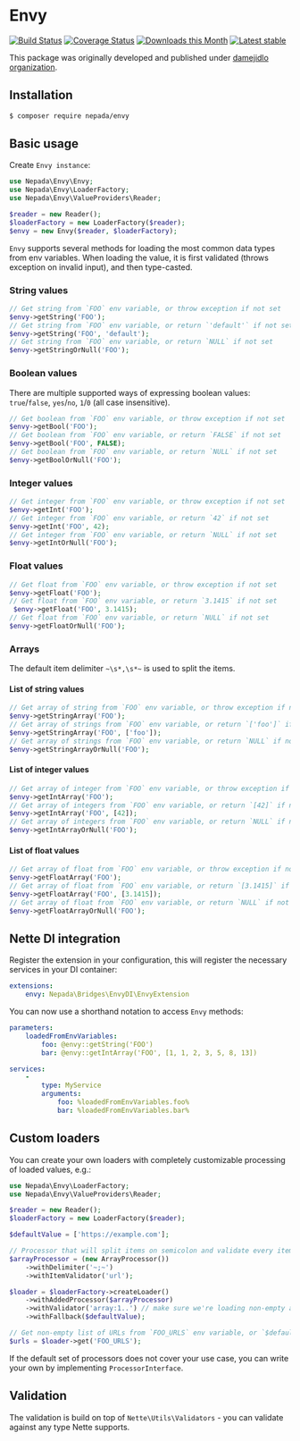 Envy
====

[![Build Status](https://github.com/nepada/envy/workflows/CI/badge.svg)](https://github.com/nepada/envy/actions?query=workflow%3ACI+branch%3Amaster)
[![Coverage Status](https://coveralls.io/repos/github/nepada/envy/badge.svg?branch=master)](https://coveralls.io/github/nepada/envy?branch=master)
[![Downloads this Month](https://img.shields.io/packagist/dm/nepada/envy.svg)](https://packagist.org/packages/nepada/envy)
[![Latest stable](https://img.shields.io/packagist/v/nepada/envy.svg)](https://packagist.org/packages/nepada/envy)

This package was originally developed and published under [damejidlo organization](https://github.com/damejidlo).


## Installation

```sh
$ composer require nepada/envy
```


## Basic usage

Create `Envy instance`:

```php
use Nepada\Envy\Envy;
use Nepada\Envy\LoaderFactory;
use Nepada\Envy\ValueProviders\Reader;

$reader = new Reader();
$loaderFactory = new LoaderFactory($reader);
$envy = new Envy($reader, $loaderFactory);
```

`Envy` supports several methods for loading the most common data types from env variables. When loading the value, it is first validated (throws exception on invalid input), and then type-casted.


### String values

```php
// Get string from `FOO` env variable, or throw exception if not set
$envy->getString('FOO');
// Get string from `FOO` env variable, or return `'default'` if not set
$envy->getString('FOO', 'default');
// Get string from `FOO` env variable, or return `NULL` if not set
$envy->getStringOrNull('FOO');
```

### Boolean values

There are multiple supported ways of expressing boolean values: `true`/`false`, `yes`/`no`, `1`/`0` (all case insensitive).

```php
// Get boolean from `FOO` env variable, or throw exception if not set
$envy->getBool('FOO');
// Get boolean from `FOO` env variable, or return `FALSE` if not set
$envy->getBool('FOO', FALSE);
// Get boolean from `FOO` env variable, or return `NULL` if not set
$envy->getBoolOrNull('FOO');
```

### Integer values

```php
// Get integer from `FOO` env variable, or throw exception if not set
$envy->getInt('FOO');
// Get integer from `FOO` env variable, or return `42` if not set
$envy->getInt('FOO', 42);
// Get integer from `FOO` env variable, or return `NULL` if not set
$envy->getIntOrNull('FOO');
```

### Float values

```php
// Get float from `FOO` env variable, or throw exception if not set
$envy->getFloat('FOO');
// Get float from `FOO` env variable, or return `3.1415` if not set
 $envy->getFloat('FOO', 3.1415);
// Get float from `FOO` env variable, or return `NULL` if not set
$envy->getFloatOrNull('FOO');
```

### Arrays

The default item delimiter `~\s*,\s*~` is used to split the items.

#### List of string values 

```php
// Get array of string from `FOO` env variable, or throw exception if not set
$envy->getStringArray('FOO');
// Get array of strings from `FOO` env variable, or return `['foo']` if not set
$envy->getStringArray('FOO', ['foo']);
// Get array of strings from `FOO` env variable, or return `NULL` if not set
$envy->getStringArrayOrNull('FOO');
```

#### List of integer values

```php
// Get array of integer from `FOO` env variable, or throw exception if not set
$envy->getIntArray('FOO');
// Get array of integers from `FOO` env variable, or return `[42]` if not set
$envy->getIntArray('FOO', [42]);
// Get array of integers from `FOO` env variable, or return `NULL` if not set
$envy->getIntArrayOrNull('FOO');
```

#### List of float values

```php
// Get array of float from `FOO` env variable, or throw exception if not set
$envy->getFloatArray('FOO');
// Get array of float from `FOO` env variable, or return `[3.1415]` if not set
$envy->getFloatArray('FOO', [3.1415]);
// Get array of float from `FOO` env variable, or return `NULL` if not set
$envy->getFloatArrayOrNull('FOO');
```


## Nette DI integration

Register the extension in your configuration, this will register the necessary services in your DI container:

```yaml
extensions:
    envy: Nepada\Bridges\EnvyDI\EnvyExtension
```


You can now use a shorthand notation to access `Envy` methods:
```yaml
parameters:
    loadedFromEnvVariables:
        foo: @envy::getString('FOO')
        bar: @envy::getIntArray('FOO', [1, 1, 2, 3, 5, 8, 13])

services:
    -
        type: MyService
        arguments:
            foo: %loadedFromEnvVariables.foo%
            bar: %loadedFromEnvVariables.bar%
```


## Custom loaders

You can create your own loaders with completely customizable processing of loaded values, e.g.:

```php
use Nepada\Envy\LoaderFactory;
use Nepada\Envy\ValueProviders\Reader;

$reader = new Reader();
$loaderFactory = new LoaderFactory($reader);

$defaultValue = ['https://example.com'];

// Processor that will split items on semicolon and validate every item contains valid URL
$arrayProcessor = (new ArrayProcessor())
	->withDelimiter('~;~')
	->withItemValidator('url');

$loader = $loaderFactory->createLoader()
	->withAddedProcessor($arrayProcessor)
	->withValidator('array:1..') // make sure we're loading non-empty array
	->withFallback($defaultValue);

// Get non-empty list of URLs from `FOO_URLS` env variable, or `$defaultValue` if not set
$urls = $loader->get('FOO_URLS');
```

If the default set of processors does not cover your use case, you can write your own by implementing `ProcessorInterface`.


## Validation

The validation is build on top of `Nette\Utils\Validators` - you can validate against any type Nette supports.
